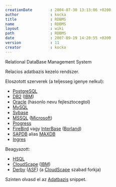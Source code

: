 ```yaml
---
creationDate        : 2004-07-30 13:13:06 +0200 
author              : kocka 
title               : RDBMS 
name                : RDBMS 
layout              : wiki 
path                : RDBMS 
date                : 2007-09-19 14:20:55 +0200 
version             : 11 
creator             : kocka 
---
```

Relational DataBase Management System

Relacios adatbazis kezelo rendszer.

Eloszotott szerverek (a teljesseg igenye nelkul):

*   [PostgreSQL](PostgreSQL.html)
*   [DB2](DB2.html) ([IBM](IBM.html))
*   [Oracle](Oracle.html) (hasonlo nevu fejlesztocegtol)
*   [MySQL](MySQL.html)
*   [Sybase](Sybase.html)
*   [MSSQL](MSSQL.html) ([Microsoft](Microsoft.html))
*   [Progress](Progress.html)
*   [FireBird](FireBird.html) vagy [InterBase](Missing.html) ([Borland](borland.html))
*   [SAPDB](SAPDB.html) alias [MAXDB](MAXDB.html)
*   [Ingres](Missing.html)

Beagyazott:

*   [HSQL](HSQL.html)
*   [CloudScape](CloudScape.html) ([IBM](IBM.html))
*   [Derby](Derby.html) ([ASF](ASF.html)) (a [CloudScape](CloudScape.html) szabad forkja)



Szinten olvasd el az [Adatbazis](Adatbazis.html) snippet.
